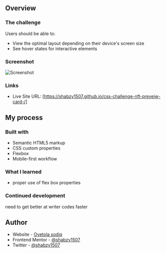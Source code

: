 ## Overview

### The challenge

Users should be able to:

- View the optimal layout depending on their device's screen size
- See hover states for interactive elements

### Screenshot

![Screenshot ](https://user-images.githubusercontent.com/105224244/194970786-9e23dab5-27bf-44b6-bfa7-019a1c0b20b4.png)

### Links

- Live Site URL: [https://shabzy1507.github.io/css-challenge-nft-preveiw-card-/]

## My process

### Built with

- Semantic HTML5 markup
- CSS custom properties
- Flexbox
- Mobile-first workflow

### What I learned

- proper use of flex box properties


### Continued development

need to get better at writer codes faster

## Author

- Website - [Oyetola sodiq](https://github.com/shabzy1507)
- Frontend Mentor - [@shabzy1507](https://www.frontendmentor.io/profile/shabzy1507)
- Twitter - [@shabzy1507](https://twitter.com/Shabzy1507)


